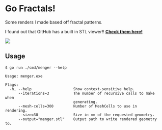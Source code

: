 # Go Fractals!

Some renders I made based off fractal patterns.

I found out that GitHub has a built in STL viewer!! **[Check them here!](renders/)**

<image src="docs/fractals.png"/>

## Usage

```
$ go run ./cmd/menger --help

Usage: menger.exe

Flags:
  -h, --help                   Show context-sensitive help.
      --iterations=3           The number of recursive calls to make when
                               generating.
      --mesh-cells=300         Number of MeshCells to use in rendering.
      --size=30                Size in mm of the requested geometry.
      --output="menger.stl"    Output path to write rendered geometry to.
```
